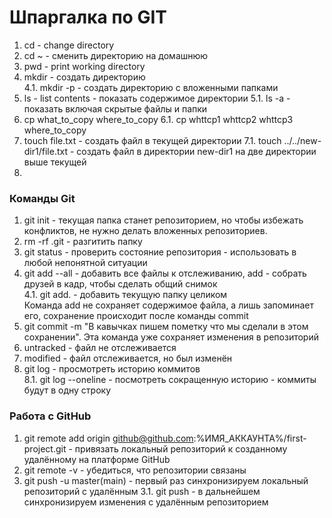 # Шпаргалка по GIT

1. cd - change directory
2. cd ~ - сменить директорию на домашнюю
3. pwd - print working directory
4. mkdir - создать директорию   
   4.1. mkdir -p - создать директорию с вложенными папками
5. ls - list contents - показать содержимое директории
   5.1. ls -a - показать включая скрытые файлы и папки
6. cp what_to_copy where_to_copy
   6.1. cp whttcp1 whttcp2 whttcp3 where_to_copy
7. touch file.txt - создать файл в текущей директории
   7.1. touch ../../new-dir1/file.txt - создать файл в директории new-dir1 на две директории выше текущей
8.

### Команды Git
1. git init - текущая папка станет репозиторием, но чтобы избежать конфликтов, не нужно делать вложенных репозиториев.<br>
2. rm -rf .git - разгитить папку<br>
3. git status - проверить состояние репозитория - использовать в любой непонятной ситуации<br>
4. git add --all - добавить все файлы к отслеживанию, add - собрать друзей в кадр, чтобы сделать общий снимок<br>
   4.1. git add. - добавить текущую папку целиком<br>
   Команда add не сохраняет содержимое файла, а лишь запоминает его, сохранение происходит после команды commit<br>
5. git commit -m "В кавычках пишем пометку что мы сделали в этом сохранении". Эта команда уже сохраняет изменения в репозиторий<br>
6. untracked - файл не отслеживается<br>
7. modified - файл отслеживается, но был изменён<br>
8. git log - просмотреть историю коммитов<br>
   8.1. git log --oneline - посмотреть сокращенную историю - коммиты будут в одну строку<br>
### Работа с GitHub
1. git remote add origin github@github.com:%ИМЯ_АККАУНТА%/first-project.git - привязать локальный репозиторий к созданному удалённому на платформе GitHub
2. git remote -v - убедиться, что репозитории связаны
3. git push -u master(main) - первый раз синхронизируем локальный репозиторий с удалённым
   3.1. git push - в дальнейшем синхронизируем изменения с удалённым репозиторием
